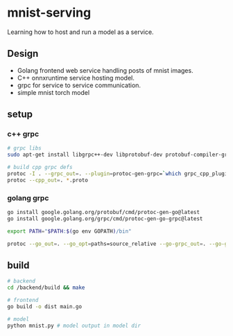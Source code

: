 # mnist-serving

Learning how to host and run a model as a service.

## Design

- Golang frontend web service handling posts of mnist images.
- C++ onnxruntime service hosting model.
- grpc for service to service communication.
- simple mnist torch model

## setup

### c++ grpc

``` bash
# grpc libs
sudo apt-get install libgrpc++-dev libprotobuf-dev protobuf-compiler-grpc

# build cpp grpc defs
protoc -I . --grpc_out=. --plugin=protoc-gen-grpc=`which grpc_cpp_plugin` *.proto
protoc --cpp_out=. *.proto
```

### golang grpc

``` bash
go install google.golang.org/protobuf/cmd/protoc-gen-go@latest
go install google.golang.org/grpc/cmd/protoc-gen-go-grpc@latest

export PATH="$PATH:$(go env GOPATH)/bin"

protoc --go_out=. --go_opt=paths=source_relative --go-grpc_out=. --go-grpc_opt=paths=source_relative *.proto
```


## build

``` bash
# backend
cd /backend/build && make

# frontend
go build -o dist main.go

# model
python mnist.py # model output in model dir
```